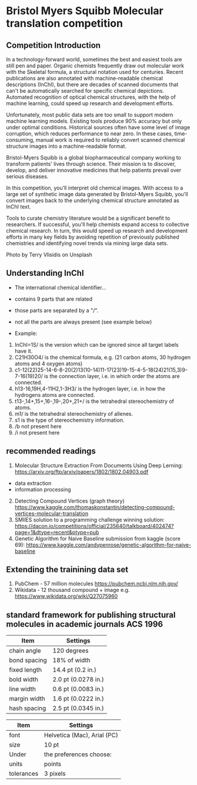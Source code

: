 # Bristol Myers Squibb Molecular translation competition

## Competition Introduction

In a technology-forward world, sometimes the best and easiest tools are still pen and paper. Organic chemists frequently draw out molecular work with the Skeletal formula, a structural notation used for centuries. Recent publications are also annotated with machine-readable chemical descriptions (InChI), but there are decades of scanned documents that can't be automatically searched for specific chemical depictions. Automated recognition of optical chemical structures, with the help of machine learning, could speed up research and development efforts.

Unfortunately, most public data sets are too small to support modern machine learning models. Existing tools produce 90% accuracy but only under optimal conditions. Historical sources often have some level of image corruption, which reduces performance to near zero. In these cases, time-consuming, manual work is required to reliably convert scanned chemical structure images into a machine-readable format.

Bristol-Myers Squibb is a global biopharmaceutical company working to transform patients' lives through science. Their mission is to discover, develop, and deliver innovative medicines that help patients prevail over serious diseases.

In this competition, you’ll interpret old chemical images. With access to a large set of synthetic image data generated by Bristol-Myers Squibb, you'll convert images back to the underlying chemical structure annotated as InChI text.

Tools to curate chemistry literature would be a significant benefit to researchers. If successful, you'll help chemists expand access to collective chemical research. In turn, this would speed up research and development efforts in many key fields by avoiding repetition of previously published chemistries and identifying novel trends via mining large data sets.

Photo by Terry Vlisidis on Unsplash


## Understanding InChI
* The international chemical identifier...
*	contains 9 parts that are related
*	those parts are separated by a "/".
*	not all the parts are always present (see example below)

*	Example:
1. InChI=1S/ is the version which can be ignored since all target labels have it.
2. C21H30O4/ is the chemical formula, e.g. (21 carbon atoms, 30 hydrogen atoms and 4 oxygen atoms)
3. c1-12(22)25-14-6-8-20(2)13(10-14)11-17(23)19-15-4-5-18(24)21(15,3)9-7-16(19)20/ is the connection layer, i.e. in which order the atoms are connected.
4. h13-16,19H,4-11H2,1-3H3/ is the hydrogen layer, i.e. in how the hydrogens atoms are connected. 
5. t13-,14+,15+,16-,19-,20+,21+/ is the tetrahedral stereochemistry of atoms.
6. m1/ is the tetrahedral stereochemistry of allenes.
7. s1 is the type of stereochemistry information.
8. /b not present here
9. /i not present here


## recommended readings 
1. Molecular Structure Extraction From Documents Using Deep Lerning: https://arxiv.org/ftp/arxiv/papers/1802/1802.04903.pdf
  - data extraction
  - information processing
2. Detecting Compound Vertices (graph theory) https://www.kaggle.com/thomaskonstantin/detecting-compound-vertices-molecular-translation
3. SMIlES solution to a programming challenge winning solution: https://dacon.io/competitions/official/235640/talkboard/402474?page=1&dtype=recent&ptype=pub
4. Genetic Algorithm for Naive Baseline submission from kaggle (score 69): https://www.kaggle.com/andypenrose/genetic-algorithm-for-naive-baseline

## Extending the trainining data set
1. PubChem - 57 million molecules https://pubchem.ncbi.nlm.nih.gov/
2. Wikidata - 12 thousand compound + image e.g. https://www.wikidata.org/wiki/Q27075960

## standard framework for publishing structural molecules in academic journals ACS 1996
Item          | Settings
------------- | -------------
chain angle   | 120 degrees
bond spacing  | 18% of width
fixed length  | 14.4 pt (0.2 in.)
bold width    | 2.0 pt (0.0278 in.)
line width    |	0.6 pt (0.0083 in.)
margin width  | 1.6 pt (0.0222 in.)
hash spacing  | 2.5 pt (0.0345 in.)

Item	| 	Settings
------|------------------
font	| 	Helvetica (Mac), Arial (PC)
size	| 	10 pt
Under |   the preferences choose:
units |	 	points
tolerances	| 	3 pixels
